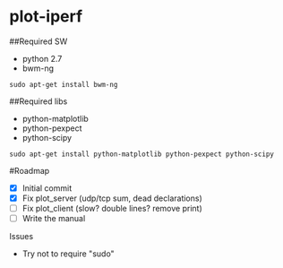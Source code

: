 # plot-iperf
##Required SW
- python 2.7
- bwm-ng
```
sudo apt-get install bwm-ng
```

##Required libs
- python-matplotlib
- python-pexpect
- python-scipy
```
sudo apt-get install python-matplotlib python-pexpect python-scipy
```

#Roadmap
- [x] Initial commit
- [x] Fix plot_server (udp/tcp sum, dead declarations)
- [ ] Fix plot_client (slow? double lines? remove print)
- [ ] Write the manual

Issues
- Try not to require "sudo"
